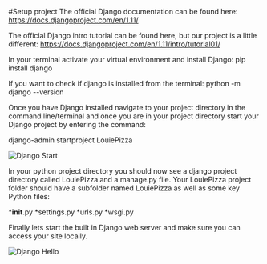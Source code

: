 #Setup project
The official Django documentation can be found here:
https://docs.djangoproject.com/en/1.11/

The official Django intro tutorial can be found here, but our project is a little different:
https://docs.djangoproject.com/en/1.11/intro/tutorial01/

In your terminal activate your virtual environment and install Django:
pip install django 

If you want to check if django is installed from the terminal:
python -m django --version

Once you have Django installed navigate to your project directory in the command line/terminal and once you are in your project directory start your Django project by entering the command:

django-admin startproject LouiePizza

![Django Start](https://github.com/AlexHagerman/code_louisville_django/project_screenshots/challenge_1.1.png)

In your python project directory you should now see a django project directory called LouiePizza and a manage.py file. Your LouiePizza project folder should have a subfolder named LouiePizza as well as some key Python files:

*__init__.py
*settings.py
*urls.py
*wsgi.py

Finally lets start the built in Django web server and make sure you can access your site locally.

![Django Hello](https://github.com/AlexHagerman/code_louisville_django/project_screenshots/challenge_1.2.png)
